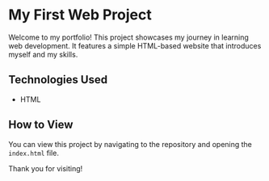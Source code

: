 # My First Web Project

Welcome to my portfolio! This project showcases my journey in learning web development. It features a simple HTML-based website that introduces myself and my skills.

## Technologies Used
- HTML

## How to View
You can view this project by navigating to the repository and opening the `index.html` file.

Thank you for visiting!
